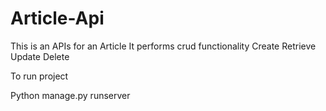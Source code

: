 # Article-Api
This is an APIs for an Article
It performs crud functionality
Create
Retrieve
Update
Delete

To run project

Python manage.py runserver 
